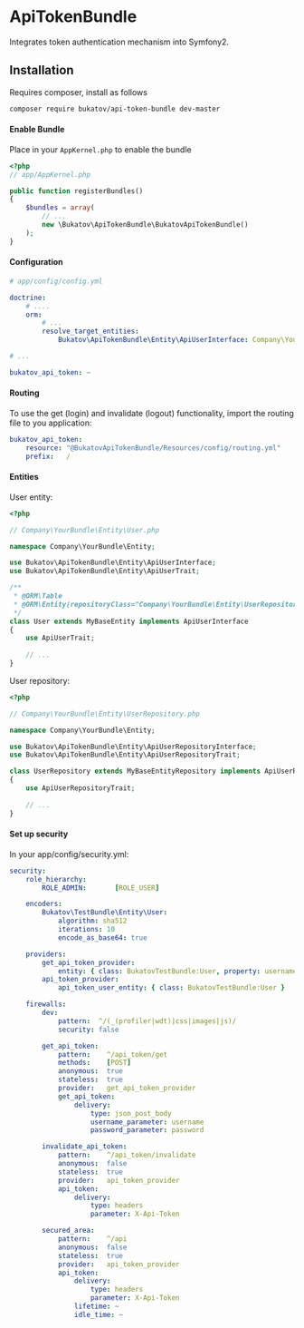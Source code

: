 ApiTokenBundle
=============

Integrates token authentication mechanism into Symfony2.

## Installation

Requires composer, install as follows

```sh
composer require bukatov/api-token-bundle dev-master
```

#### Enable Bundle

Place in your `AppKernel.php` to enable the bundle

```php
<?php
// app/AppKernel.php

public function registerBundles()
{
    $bundles = array(
        // ...
        new \Bukatov\ApiTokenBundle\BukatovApiTokenBundle()
    );
}
```

#### Configuration

```yaml
# app/config/config.yml

doctrine:
    # ....
    orm:
        # ...
        resolve_target_entities:
            Bukatov\ApiTokenBundle\Entity\ApiUserInterface: Company\YourBundle\Entity\User

# ...

bukatov_api_token: ~
```

#### Routing

To use the get (login) and invalidate (logout) functionality, import the routing file to you application:

```yaml
bukatov_api_token:
    resource: "@BukatovApiTokenBundle/Resources/config/routing.yml"
    prefix:   /
```

#### Entities

User entity:

```php
<?php

// Company\YourBundle\Entity\User.php

namespace Company\YourBundle\Entity;

use Bukatov\ApiTokenBundle\Entity\ApiUserInterface;
use Bukatov\ApiTokenBundle\Entity\ApiUserTrait;

/**
 * @ORM\Table
 * @ORM\Entity(repositoryClass="Company\YourBundle\Entity\UserRepository")
 */
class User extends MyBaseEntity implements ApiUserInterface
{
    use ApiUserTrait;
    
    // ...
}
```

User repository:

```php
<?php

// Company\YourBundle\Entity\UserRepository.php

namespace Company\YourBundle\Entity;

use Bukatov\ApiTokenBundle\Entity\ApiUserRepositoryInterface;
use Bukatov\ApiTokenBundle\Entity\ApiUserRepositoryTrait;

class UserRepository extends MyBaseEntityRepository implements ApiUserRepositoryInterface
{
    use ApiUserRepositoryTrait;
    
    // ...
}
```

#### Set up security

In your app/config/security.yml:

```yml
security:
    role_hierarchy:
        ROLE_ADMIN:       [ROLE_USER]

    encoders:
        Bukatov\TestBundle\Entity\User:
            algorithm: sha512
            iterations: 10
            encode_as_base64: true

    providers:
        get_api_token_provider:
            entity: { class: BukatovTestBundle:User, property: username }
        api_token_provider:
            api_token_user_entity: { class: BukatovTestBundle:User }

    firewalls:
        dev:
            pattern:  ^/(_(profiler|wdt)|css|images|js)/
            security: false

        get_api_token:
            pattern:    ^/api_token/get
            methods:    [POST]
            anonymous:  true
            stateless:  true
            provider:   get_api_token_provider
            get_api_token:
                delivery:
                    type: json_post_body
                    username_parameter: username
                    password_parameter: password

        invalidate_api_token:
            pattern:    ^/api_token/invalidate
            anonymous:  false
            stateless:  true
            provider:   api_token_provider
            api_token:
                delivery:
                    type: headers
                    parameter: X-Api-Token

        secured_area:
            pattern:    ^/api
            anonymous:  false
            stateless:  true
            provider:   api_token_provider
            api_token:
                delivery:
                    type: headers
                    parameter: X-Api-Token
                lifetime: ~
                idle_time: ~
```